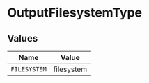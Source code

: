 # OutputFilesystemType


## Values

| Name         | Value        |
| ------------ | ------------ |
| `FILESYSTEM` | filesystem   |
